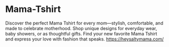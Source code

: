# Mama-Tshirt
Discover the perfect Mama Tshirt for every mom—stylish, comfortable, and made to celebrate motherhood. Shop unique designs for everyday wear, baby showers, or as thoughtful gifts. Find your new favorite Mama Tshirt and express your love with fashion that speaks.
https://heysaltymama.com/
